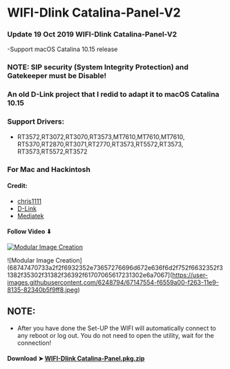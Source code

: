 # WIFI-Dlink Catalina-Panel-V2

### Update 19 Oct 2019 WIFI-Dlink Catalina-Panel-V2
-Support macOS Catalina 10.15 release
### NOTE: SIP security (System Integrity Protection) and Gatekeeper must be Disable!


### An old D-Link project that I redid to adapt it to macOS Catalina 10.15

### Support Drivers:
- RT3572,RT3072,RT3070,RT3573,MT7610,MT7610,MT7610,
RT5370,RT2870,RT3071,RT2770,RT3573,RT5572,RT3573,
RT3573,RT5572,RT3572

### For Mac and Hackintosh

#### Credit:
- [chris1111](https://github.com/chris1111)
- [D-Link](http://us.dlink.com)
- [Mediatek](https://www.mediatek.com)

#### Follow Video ⬇︎

[![Modular Image Creation](https://i25.servimg.com/u/f25/18/50/18/69/video12.png)](https://youtu.be/y-m4Prr3Z8Q)

![Modular Image Creation](68747470733a2f2f6932352e73657276696d672e636f6d2f752f6632352f31382f35302f31382f36392f61707065617231302e6a7067](https://user-images.githubusercontent.com/6248794/67147554-f6559a00-f263-11e9-8135-82340b5f9ff8.jpeg)


## NOTE: 
- After you have done the Set-UP the WIFI will automatically connect to any reboot or log out. You do not need to open the utility, wait for the connection! 





#### Download ➤ [WIFI-Dlink Catalina-Panel.pkg.zip ](https://github.com/chris1111/WIFI-Dlink-Catalina-Panel/releases/tag/V1)
